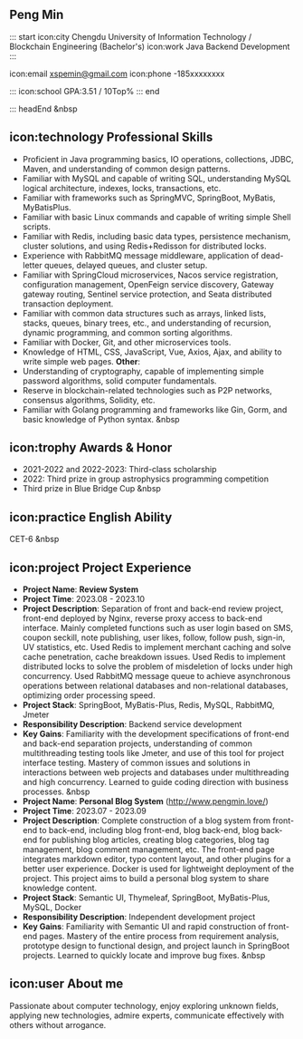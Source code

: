## Peng Min

::: start
icon:city Chengdu University of Information Technology / Blockchain Engineering (Bachelor's)
icon:work Java Backend Development 
:::

icon:email xspemin@gmail.com
icon:phone -185xxxxxxxx

:::
icon:school GPA:3.51 / 10Top%
::: end

::: headEnd
&nbsp 

## icon:technology Professional Skills
- Proficient in Java programming basics, IO operations, collections, JDBC, Maven, and understanding of common design patterns.
- Familiar with MySQL and capable of writing SQL, understanding MySQL logical architecture, indexes, locks, transactions, etc.
- Familiar with frameworks such as SpringMVC, SpringBoot, MyBatis, MyBatisPlus.
- Familiar with basic Linux commands and capable of writing simple Shell scripts.
- Familiar with Redis, including basic data types, persistence mechanism, cluster solutions, and using Redis+Redisson for distributed locks.
- Experience with RabbitMQ message middleware, application of dead-letter queues, delayed queues, and cluster setup.
- Familiar with SpringCloud microservices, Nacos service registration, configuration management, OpenFeign service discovery, Gateway gateway routing, Sentinel service protection, and Seata distributed transaction deployment.
- Familiar with common data structures such as arrays, linked lists, stacks, queues, binary trees, etc., and understanding of recursion, dynamic programming, and common sorting algorithms.
- Familiar with Docker, Git, and other microservices tools.
- Knowledge of HTML, CSS, JavaScript, Vue, Axios, Ajax, and ability to write simple web pages.
**Other**:
- Understanding of cryptography, capable of implementing simple password algorithms, solid computer fundamentals.
- Reserve in blockchain-related technologies such as P2P networks, consensus algorithms, Solidity, etc.
- Familiar with Golang programming and frameworks like Gin, Gorm, and basic knowledge of Python syntax.
&nbsp 
## icon:trophy Awards & Honor
- 2021-2022 and 2022-2023: Third-class scholarship
- 2022: Third prize in group astrophysics programming competition
- Third prize in Blue Bridge Cup
&nbsp 
## icon:practice English Ability
CET-6
&nbsp 
## icon:project Project Experience
- **Project Name**: **Review System**
- **Project Time**: 2023.08 - 2023.10
- **Project Description**: Separation of front and back-end review project, front-end deployed by Nginx, reverse proxy access to back-end interface. Mainly completed functions such as user login based on SMS, coupon seckill, note publishing, user likes, follow, follow push, sign-in, UV statistics, etc. Used Redis to implement merchant caching and solve cache penetration, cache breakdown issues. Used Redis to implement distributed locks to solve the problem of misdeletion of locks under high concurrency. Used RabbitMQ message queue to achieve asynchronous operations between relational databases and non-relational databases, optimizing order processing speed.
- **Project Stack**: SpringBoot, MyBatis-Plus, Redis, MySQL, RabbitMQ, Jmeter
- **Responsibility Description**: Backend service development
- **Key Gains**: Familiarity with the development specifications of front-end and back-end separation projects, understanding of common multithreading testing tools like Jmeter, and use of this tool for project interface testing. Mastery of common issues and solutions in interactions between web projects and databases under multithreading and high concurrency. Learned to guide coding direction with business processes.
&nbsp 
- **Project Name**: **Personal Blog System** (http://www.pengmin.love/)
- **Project Time**: 2023.07 - 2023.09
- **Project Description**: Complete construction of a blog system from front-end to back-end, including blog front-end, blog back-end, blog back-end for publishing blog articles, creating blog categories, blog tag management, blog comment management, etc. The front-end page integrates markdown editor, typo content layout, and other plugins for a better user experience. Docker is used for lightweight deployment of the project. This project aims to build a personal blog system to share knowledge content.
- **Project Stack**: Semantic UI, Thymeleaf, SpringBoot, MyBatis-Plus, MySQL, Docker
- **Responsibility Description**: Independent development project
- **Key Gains**: Familiarity with Semantic UI and rapid construction of front-end pages. Mastery of the entire process from requirement analysis, prototype design to functional design, and project launch in SpringBoot projects. Learned to quickly locate and improve bug fixes.
&nbsp 
## icon:user About me
   Passionate about computer technology, enjoy exploring unknown fields, applying new technologies, admire experts, communicate effectively with others without arrogance. 
